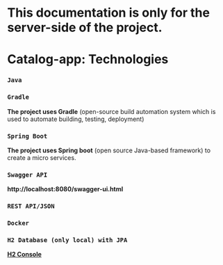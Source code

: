 # This documentation is only for the server-side of the project. <br />

# Catalog-app: Technologies
### `Java` <br />

### `Gradle` <br /> 
**The project uses Gradle** (open-source build automation system which is used to automate building, testing, deployment) <br />

### `Spring Boot` <br /> 
**The project uses Spring boot** (open source Java-based framework) to create a micro services. <br />

### `Swagger API` <br /> 
**http://localhost:8080/swagger-ui.html**

### `REST API/JSON` <br /> 
### `Docker` <br /> 

###  `H2 Database (only local) with JPA` <br /> 
**[H2 Console](localhost:8080/h2-console/)**